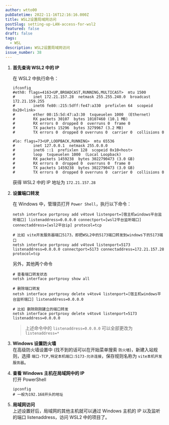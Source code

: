 ```yaml
---
author: wtto00
pubDatetime: 2022-11-16T12:16:16.000Z
title: WSL2设置局域网访问
postSlug: setting-up-LAN-access-for-wsl2
featured: false
draft: false
tags:
  - WSL
description: WSL2设置局域网访问
issue_number: 38
---
```


1. **首先查询 WSL2 中的 IP**

   在 WSL2 中执行命令：

   ```shell
   ifconfig
   #eth0: flags=4163<UP,BROADCAST,RUNNING,MULTICAST>  mtu 1500
   #        inet 172.21.157.28  netmask 255.255.240.0  broadcast 172.21.159.255
   #        inet6 fe80::215:5dff:fe47:a330  prefixlen 64  scopeid 0x20<link>
   #        ether 00:15:5d:47:a3:30  txqueuelen 1000  (Ethernet)
   #        RX packets 30107  bytes 10107460 (10.1 MB)
   #        RX errors 0  dropped 0  overruns 0  frame 0
   #        TX packets 15296  bytes 3279967 (3.2 MB)
   #        TX errors 0  dropped 0 overruns 0  carrier 0  collisions 0

   #lo: flags=73<UP,LOOPBACK,RUNNING>  mtu 65536
   #        inet 127.0.0.1  netmask 255.0.0.0
   #        inet6 ::1  prefixlen 128  scopeid 0x10<host>
   #        loop  txqueuelen 1000  (Local Loopback)
   #        RX packets 1459238  bytes 3022790473 (3.0 GB)
   #        RX errors 0  dropped 0  overruns 0  frame 0
   #        TX packets 1459238  bytes 3022790473 (3.0 GB)
   #        TX errors 0  dropped 0 overruns 0  carrier 0  collisions 0
   ```

   获得 WSL2 中的 IP 地址为 `172.21.157.28`

1. **设置端口转发**

   在 Windows 中，管理员打开 `Power Shell`，执行以下命令：

   ```shell
   netsh interface portproxy add v4tov4 listenport=[宿主机windows平台监听端口] listenaddress=0.0.0.0 connectport=[wsl2平台监听端口] connectaddress=[wsl2平台ip] protocol=tcp

   # 比如 vite开发服务器端口5173，即把WSL2中的5173端口转发到windows下的5173端口
   netsh interface portproxy add v4tov4 listenport=5173 listenaddress=0.0.0.0 connectport=5173 connectaddress=172.21.157.28 protocol=tcp
   ```

   另外，其他两个命令

   ```shell
   # 查看端口转发状态
   netsh interface portproxy show all

   # 删除端口转发
   netsh interface portproxy delete v4tov4 listenport=[宿主机windows平台监听端口] listenaddress=0.0.0.0

   # 比如 删除刚刚建立的端口转发
   netsh interface portproxy delete v4tov4 listenport=5173 listenaddress=0.0.0.0
   ```

   > 上述命令中的 `listenaddress=0.0.0.0` 可以全部更改为 `listenaddress=*`

1. **Windows 设置防火墙**  
   在高级防火墙设置中 (找不到的话可以在开始菜单搜索 `防火墙`)，新建入站规则，选择 `端口-TCP,特定本机端口:5173-允许连接`，保存规则名称为 `vite本机开发服务器`。

1. **查看 Windows 主机在局域网中的 IP**  
   打开 PowerShell

   ```shell
   ipconfig
   # 一般为192.168开头的地址
   ```

1. **局域网访问**  
   上述设置好后，局域网的其他主机就可以通过 Windows 主机的 IP 以及监听的端口 listenaddress，访问 WSL2 中的项目了。
